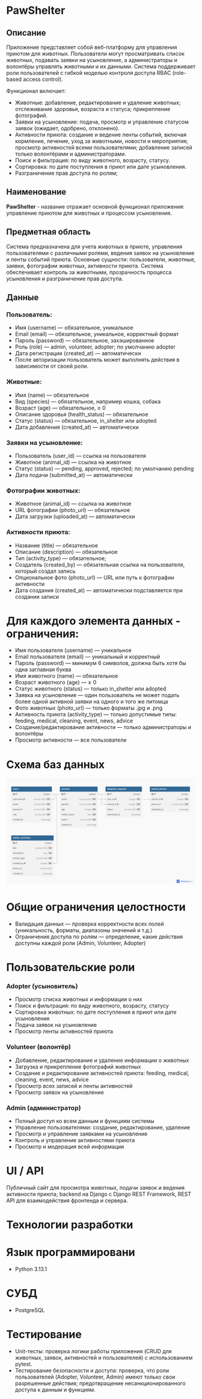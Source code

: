 # PawShelter
## Описание
Приложение представляет собой веб-платформу для управления приютом для животных. Пользователи могут просматривать список животных, подавать заявки на усыновление, а администраторы и волонтёры управлять животными и их данными. Система поддерживает роли пользователей с гибкой моделью контроля доступа RBAC (role-based access control).

Функционал включает:
* Животные: добавление, редактирование и удаление животных; отслеживание здоровья, возраста и статуса; прикрепление фотографий.
* Заявки на усыновление: подача, просмотр и управление статусом заявок (ожидает, одобрено, отклонено).
* Активности приюта: создание и ведение ленты событий, включая кормление, лечение, уход за животными, новости и мероприятия; просмотр активностей всеми пользователями; добавление записей только волонтёрами и администраторами.
* Поиск и фильтрация: по виду животного, возрасту, статусу.
* Сортировка: по дате поступления в приют или дате усыновления.
* Разграничение прав доступа по ролям;


 ## Наименование
 **PawShelter** - название отражает основной функционал приложения: управление приютом для животных и процессом усыновления.

 ## Предметная область
 Система предназначена для учета животных в приюте, управления пользователями с различными ролями, ведения заявок на усыновление и ленты событий приюта. Основные сущности: пользователи, животные, заявки, фотографии животных, активности приюта. Система обеспечивает контроль за животными, прозрачность процесса усыновления и разграничение прав доступа.

 ## Данные
 ### Пользователь:
* Имя (username) — обязательное, уникальное
* Email (email) — обязательное, уникальное, корректный формат
* Пароль (password) — обязательное, захэшированное
* Роль (role) — admin, volunteer, adopter; по умолчанию adopter
* Дата регистрации (created_at) — автоматически
* После авторизации пользователь может выполнять действия в зависимости от своей роли.
### Животные:
* Имя (name) — обязательное
* Вид (species) — обязательное, например кошка, собака
* Возраст (age) — обязательное, ≥ 0
* Описание здоровья (health_status) — обязательное
* Статус (status) — обязательное, in_shelter или adopted
* Дата добавления (created_at) — автоматически
### Заявки на усыновление:
* Пользователь (user_id) — ссылка на пользователя
* Животное (animal_id) — ссылка на животное
* Статус (status) — pending, approved, rejected; по умолчанию pending
* Дата подачи (submitted_at) — автоматически
### Фотографии животных:
* Животное (animal_id) — ссылка на животное
* URL фотографии (photo_url) — обязательное
* Дата загрузки (uploaded_at) — автоматически
### Активности приюта:
* Название (title) — обязательное
* Описание (description) — обязательное
* Тип (activity_type) — обязательное; 
* Создатель (created_by) — обязательная ссылка на пользователя, который создал запись
* Опциональное фото (photo_url) — URL или путь к фотографии активности
* Дата создания (created_at) — автоматически подставляется при создании записи

# Для каждого элемента данных - ограничения:
* Имя пользователя (username) — уникальное
* Email пользователя (email) — уникальный и корректный
* Пароль (password) — минимум 6 символов, должна быть хотя бы одна заглавная буква
* Имя животного (name) — обязательное
* Возраст животного (age) — ≥ 0
* Статус животного (status) — только in_shelter или adopted
* Заявка на усыновление — один пользователь не может подать более одной активной заявки на одного и того же питомца
* Фото животных (photo_url) — только форматы .jpg и .png
* Активность приюта (activity_type) — только допустимые типы: feeding, medical, cleaning, event, news, advice
* Создание/редактирование активности — только администраторы и волонтёры
* Просмотр активности — все пользователи

# Схема баз данных

![Диаграмма базы данных](db_diagram.png)

# Общие ограничения целостности
* Валидация данных — проверка корректности всех полей (уникальность, форматы, диапазоны значений и т.д.)
* Ограничения доступа по ролям — определение, какие действия доступны каждой роли (Admin, Volunteer, Adopter)

# Пользовательские роли
### Adopter (усыновитель)
* Просмотр списка животных и информации о них
* Поиск и фильтрация: по виду животного, возрасту, статусу
* Сортировка животных: по дате поступления в приют или дате усыновления
* Подача заявок на усыновление
* Просмотр ленты активностей приюта
### Volunteer (волонтёр)
* Добавление, редактирование и удаление информации о животных
* Загрузка и прикрепление фотографий животных
* Создание и редактирование активностей приюта: feeding, medical, cleaning, event, news, advice
* Просмотр всех записей и ленты активностей
* Просмотр заявок на усыновление
### Admin (администратор)
* Полный доступ ко всем данным и функциям системы
* Управление пользователями: создание, редактирование, удаление
* Просмотр и управление заявками на усыновление
* Контроль и управление активностями приюта
* Просмотр и модерация всей информации
  
# UI / API
Публичный сайт для просмотра животных, подачи заявок и ведения активности приюта; backend на Django с Django REST Framework, REST API для взаимодействия фронтенда и сервера.

# Технологии разработки


# Язык программировани
* Python 3.13.1

# СУБД
* PostgreSQL

# Тестирование 
* Unit-тесты: проверка логики работы приложения (CRUD для животных, заявок, активностей и пользователей) с использованием pytest.
* Тестирование безопасности и доступа: проверка, что роли пользователей (Adopter, Volunteer, Admin) имеют только свои разрешенные действия; предотвращение несанкционированного доступа к данным и функциям.
